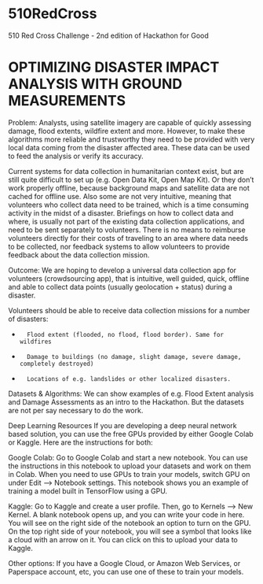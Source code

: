 # 510RedCross
510 Red Cross Challenge - 2nd edition of  Hackathon for Good


# OPTIMIZING DISASTER IMPACT ANALYSIS WITH GROUND MEASUREMENTS     
Problem: Analysts, using satellite imagery are capable of quickly assessing damage, flood extents, wildfire extent and more. However, to make these algorithms more reliable and trustworthy they need to be provided with very local data coming from the disaster affected area. These data can be used to feed the analysis or verify its accuracy. 

Current systems for data collection in humanitarian context exist, but are still quite difficult to set up (e.g. Open Data Kit, Open Map Kit). Or they don’t work properly offline, because background maps and satellite data are not cached for offline use. Also some are not very intuitive, meaning that volunteers who collect data need to be trained, which is a time consuming activity in the midst of a disaster. Briefings on how to collect data and where, is usually not part of the existing data collection applications, and need to be sent separately to volunteers. There is no means to reimburse volunteers directly for their costs of traveling to an area where data needs to be collected, nor feedback systems to allow volunteers to provide feedback about the data collection mission.

 Outcome: We are hoping to develop a universal data collection app for volunteers (crowdsourcing app), that is intuitive, well guided, quick, offline and able to collect data points (usually geolocation + status) during a disaster. 

 Volunteers should be able to receive data collection missions for a number of disasters:

-       Flood extent (flooded, no flood, flood border). Same for wildfires

-       Damage to buildings (no damage, slight damage, severe damage, completely destroyed)

-       Locations of e.g. landslides or other localized disasters.

Datasets & Algorithms: We can show examples of e.g. Flood Extent analysis and Damage Assessments as an intro to the Hackathon. But the datasets are not per say necessary to do the work.

Deep Learning Resources
If you are developing a deep neural network based solution, you can use the free GPUs provided by either Google Colab or Kaggle. Here are the instructions for both:

Google Colab:
Go to Google Colab and start a new notebook. You can use the instructions in this notebook to upload your datasets and work on them in Colab. When you need to use GPUs to train your models, switch GPU on under Edit --> Notebook settings. This notebook shows you an example of training a model built in TensorFlow using a GPU.

Kaggle:
Go to Kaggle and create a user profile. Then, go to Kernels --> New Kernel. A blank notebook opens up, and you can write your code in here. You will see on the right side of the notebook an option to turn on the GPU. On the top right side of your notebook, you will see a symbol that looks like a cloud with an arrow on it. You can click on this to upload your data to Kaggle.

Other options:
If you have a Google Cloud, or Amazon Web Services, or Paperspace account, etc, you can use one of these to train your models.
